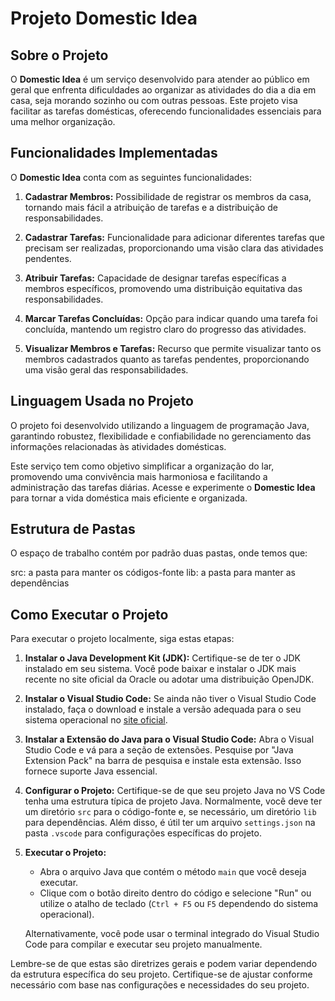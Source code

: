 # Projeto Domestic Idea

## Sobre o Projeto

O **Domestic Idea** é um serviço desenvolvido para atender ao público em geral que enfrenta dificuldades ao organizar as atividades do dia a dia em casa, seja morando sozinho ou com outras pessoas. Este projeto visa facilitar as tarefas domésticas, oferecendo funcionalidades essenciais para uma melhor organização.

## Funcionalidades Implementadas

O **Domestic Idea** conta com as seguintes funcionalidades:

1. **Cadastrar Membros:** Possibilidade de registrar os membros da casa, tornando mais fácil a atribuição de tarefas e a distribuição de responsabilidades.

2. **Cadastrar Tarefas:** Funcionalidade para adicionar diferentes tarefas que precisam ser realizadas, proporcionando uma visão clara das atividades pendentes.

3. **Atribuir Tarefas:** Capacidade de designar tarefas específicas a membros específicos, promovendo uma distribuição equitativa das responsabilidades.

4. **Marcar Tarefas Concluídas:** Opção para indicar quando uma tarefa foi concluída, mantendo um registro claro do progresso das atividades.

5. **Visualizar Membros e Tarefas:** Recurso que permite visualizar tanto os membros cadastrados quanto as tarefas pendentes, proporcionando uma visão geral das responsabilidades.

## Linguagem Usada no Projeto

O projeto foi desenvolvido utilizando a linguagem de programação Java, garantindo robustez, flexibilidade e confiabilidade no gerenciamento das informações relacionadas às atividades domésticas.

Este serviço tem como objetivo simplificar a organização do lar, promovendo uma convivência mais harmoniosa e facilitando a administração das tarefas diárias. Acesse e experimente o **Domestic Idea** para tornar a vida doméstica mais eficiente e organizada.

## Estrutura de Pastas

O espaço de trabalho contém por padrão duas pastas, onde temos que:

src: a pasta para manter os códigos-fonte
lib: a pasta para manter as dependências

## Como Executar o Projeto

Para executar o projeto localmente, siga estas etapas:

1. **Instalar o Java Development Kit (JDK):**
   Certifique-se de ter o JDK instalado em seu sistema. Você pode baixar e instalar o JDK mais recente no site oficial da Oracle ou adotar uma distribuição OpenJDK.

2. **Instalar o Visual Studio Code:**
   Se ainda não tiver o Visual Studio Code instalado, faça o download e instale a versão adequada para o seu sistema operacional no [site oficial](https://code.visualstudio.com/).

3. **Instalar a Extensão do Java para o Visual Studio Code:**
   Abra o Visual Studio Code e vá para a seção de extensões. Pesquise por "Java Extension Pack" na barra de pesquisa e instale esta extensão. Isso fornece suporte Java essencial.

4. **Configurar o Projeto:**
   Certifique-se de que seu projeto Java no VS Code tenha uma estrutura típica de projeto Java. Normalmente, você deve ter um diretório `src` para o código-fonte e, se necessário, um diretório `lib` para dependências. Além disso, é útil ter um arquivo `settings.json` na pasta `.vscode` para configurações específicas do projeto.

5. **Executar o Projeto:**
   - Abra o arquivo Java que contém o método `main` que você deseja executar.
   - Clique com o botão direito dentro do código e selecione "Run" ou utilize o atalho de teclado (`Ctrl + F5` ou `F5` dependendo do sistema operacional).

   Alternativamente, você pode usar o terminal integrado do Visual Studio Code para compilar e executar seu projeto manualmente.

Lembre-se de que estas são diretrizes gerais e podem variar dependendo da estrutura específica do seu projeto. Certifique-se de ajustar conforme necessário com base nas configurações e necessidades do seu projeto.